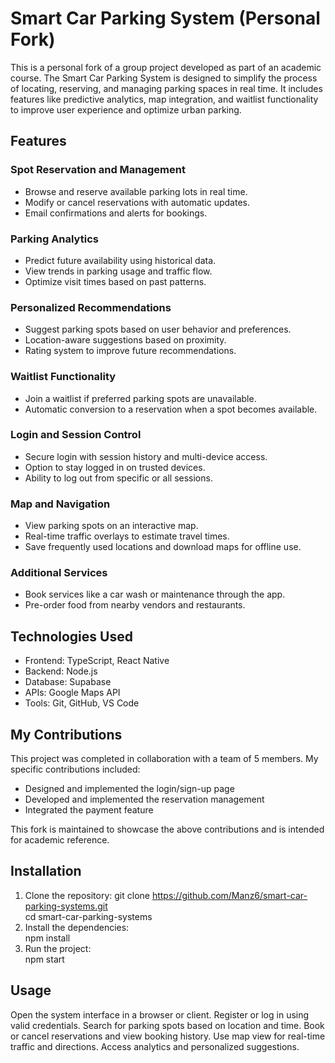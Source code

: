 # Smart Car Parking System (Personal Fork)

This is a personal fork of a group project developed as part of an academic course. The Smart Car Parking System is designed to simplify the process of locating, reserving, and managing parking spaces in real time. It includes features like predictive analytics, map integration, and waitlist functionality to improve user experience and optimize urban parking.

## Features

### Spot Reservation and Management
- Browse and reserve available parking lots in real time.
- Modify or cancel reservations with automatic updates.
- Email confirmations and alerts for bookings.

### Parking Analytics
- Predict future availability using historical data.
- View trends in parking usage and traffic flow.
- Optimize visit times based on past patterns.

### Personalized Recommendations
- Suggest parking spots based on user behavior and preferences.
- Location-aware suggestions based on proximity.
- Rating system to improve future recommendations.

### Waitlist Functionality
- Join a waitlist if preferred parking spots are unavailable.
- Automatic conversion to a reservation when a spot becomes available.

### Login and Session Control
- Secure login with session history and multi-device access.
- Option to stay logged in on trusted devices.
- Ability to log out from specific or all sessions.

### Map and Navigation
- View parking spots on an interactive map.
- Real-time traffic overlays to estimate travel times.
- Save frequently used locations and download maps for offline use.

### Additional Services
- Book services like a car wash or maintenance through the app.
- Pre-order food from nearby vendors and restaurants.

## Technologies Used

- Frontend: TypeScript, React Native
- Backend: Node.js 
- Database: Supabase
- APIs: Google Maps API
- Tools: Git, GitHub, VS Code

## My Contributions

This project was completed in collaboration with a team of 5 members. My specific contributions included:
- Designed and implemented the login/sign-up page
- Developed and implemented the reservation management 
- Integrated the payment feature

This fork is maintained to showcase the above contributions and is intended for academic reference.

## Installation

1. Clone the repository:
git clone https://github.com/Manz6/smart-car-parking-systems.git<br>
cd smart-car-parking-systems<br>
2. Install the dependencies:<br>
npm install<br>         
3. Run the project:<br>
npm start          

## Usage
Open the system interface in a browser or client.
Register or log in using valid credentials.
Search for parking spots based on location and time.
Book or cancel reservations and view booking history.
Use map view for real-time traffic and directions.
Access analytics and personalized suggestions.


